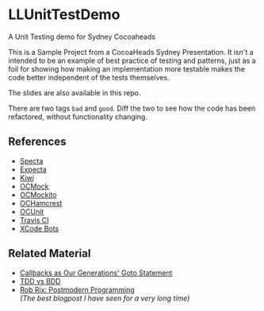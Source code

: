 LLUnitTestDemo
==============
A Unit Testing demo for Sydney Cocoaheads  
  
This is a Sample Project from a CocoaHeads Sydney Presentation. It isn't a intended to be an example of best practice of testing and patterns, just as a foil for showing how making an implementation more testable makes the code better independent of the tests themselves.  
  
The slides are also available in this repo.  

There are two tags ```bad``` and ```good```. Diff the two to see how the code has been refactored, without functionality changing.

## References

- [Specta](https://github.com/specta/specta)
- [Expecta](https://github.com/specta/expecta)
- [Kiwi](https://github.com/allending/Kiwi/)
- [OCMock](http://ocmock.org)
- [OCMockito](https://github.com/jonreid/OCMockito)
- [OCHamcrest](https://github.com/hamcrest/OCHamcrest)
- [OCUnit](http://cocoadev.com/OCUnit)
- [Travis CI](https://travis-ci.org)
- [XCode Bots](https://developer.apple.com/library/ios/documentation/IDEs/Conceptual/xcode_guide-continuous_integration/ConfigureBots/ConfigureBots.html)

## Related Material

- [Callbacks as Our Generations' Goto Statement](http://tirania.org/blog/archive/2013/Aug-15.html)
- [TDD vs BDD](http://blog.pluralsight.com/2012/09/11/tdd-vs-bdd/)
- [Rob Rix: Postmodern Programming](https://github.com/robrix/Postmodern-Programming/blob/master/Postmodern%20Programming.md)  
	*(The best blogpost I have seen for a very long time)*
